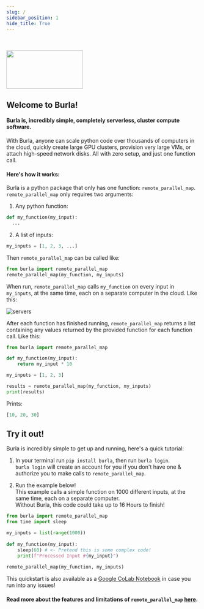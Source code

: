 ```yaml
---
slug: /
sidebar_position: 1
hide_title: True
---
```


<br></br>
<img src="/img/logo-2.png" width="200" height="100"/>

## Welcome to Burla!

#### Burla is, incredibly simple, completely serverless, cluster compute software.

With Burla, anyone can scale python code over thousands of computers in the cloud, quickly create large GPU clusters, provision very large VMs, or attach high-speed network disks. All with zero setup, and just one function call.

#### Here's how it works:

Burla is a python package that only has one function: `remote_parallel_map`.  
`remote_parallel_map` only requires two arguments:

1. Any python function:

```python
def my_function(my_input):
  ...
```

2. A list of inputs:

```python
my_inputs = [1, 2, 3, ...]
```

Then `remote_parallel_map` can be called like:

```python
from burla import remote_parallel_map
remote_parallel_map(my_function, my_inputs)
```

When run, `remote_parallel_map` calls `my_function` on every input in `my_inputs`, at the same time, each on a separate computer in the cloud. Like this:

![servers](/img/rpm.png)

After each function has finished running, `remote_parallel_map` returns a list containing any values returned by the provided function for each function call. Like this:

```python
from burla import remote_parallel_map

def my_function(my_input):
    return my_input * 10

my_inputs = [1, 2, 3]

results = remote_parallel_map(my_function, my_inputs)
print(results)
```

Prints:

```python
[10, 20, 30]
```

## Try it out!

Burla is incredibly simple to get up and running, here's a quick tutorial: 

1. In your terminal run `pip install burla`, then run `burla login`.  
   `burla login` will create an account for you if you don't have one & authorize you to make calls to `remote_parallel_map`.

2. Run the example below!  
   This example calls a simple function on 1000 different inputs, at the same time, each on a separate computer.  
   Without Burla, this code could take up to 16 Hours to finish!

```python
from burla import remote_parallel_map
from time import sleep

my_inputs = list(range(1000))
​
def my_function(my_input):
    sleep(60) # <- Pretend this is some complex code!
    print(f"Processed Input #{my_input}")
​
remote_parallel_map(my_function, my_inputs)
```

This quickstart is also available as a [Google CoLab Notebook](https://colab.research.google.com/drive/107O6ftN73nMedp3vESHWRcxFmiM59SVl?usp=sharing) in case you run into any issues!

#### Read more about the features and limitations of `remote_parallel_map` [here](https://docs.burla.dev/API-Docs/).
